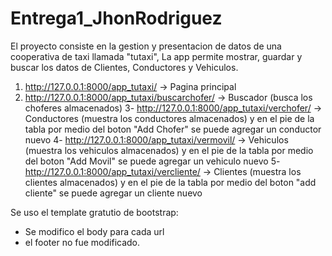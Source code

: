 # Entrega1_JhonRodriguez
El proyecto consiste en la gestion y presentacion de datos de una cooperativa de taxi llamada "tutaxi", 
La app permite mostrar, guardar y buscar los datos de Clientes, Conductores y Vehiculos. 

1. http://127.0.0.1:8000/app_tutaxi/ -> Pagina principal 
2. http://127.0.0.1:8000/app_tutaxi/buscarchofer/  -> Buscador (busca los choferes almacenados)
3- http://127.0.0.1:8000/app_tutaxi/verchofer/  -> Conductores (muestra los conductores almacenados)  y en el pie de la tabla por medio del boton "Add Chofer" se puede agregar un conductor nuevo
4- http://127.0.0.1:8000/app_tutaxi/vermovil/ -> Vehiculos (muestra los vehiculos almacenados)  y en el pie de la tabla por medio del boton "Add Movil" se puede agregar un vehiculo nuevo
5- http://127.0.0.1:8000/app_tutaxi/vercliente/ -> Clientes (muestra los clientes almacenados)  y en el pie de la tabla por medio del boton "add cliente" se puede agregar un cliente nuevo

Se uso el template gratutio de bootstrap: 
- Se modifico el body para cada url
- el footer no fue modificado.

